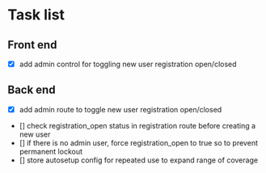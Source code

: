 # Task list

## Front end

- [x] add admin control for toggling new user registration open/closed

## Back end

- [x] add admin route to toggle new user registration open/closed
- [] check registration_open status in registration route before creating a new user
- [] if there is no admin user, force registration_open to true so to prevent permanent lockout
- [] store autosetup config for repeated use to expand range of coverage
